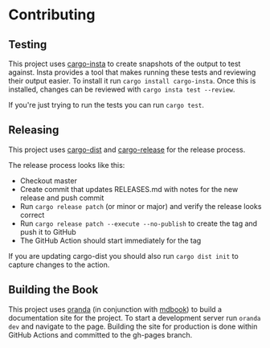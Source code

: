 # Contributing

## Testing

This project uses [cargo-insta](https://crates.io/crates/cargo-insta) to create snapshots of the output to test against. Insta provides a tool that makes running these tests and reviewing their output easier. To install it run `cargo install cargo-insta`. Once this is installed, changes can be reviewed with `cargo insta test --review`.

If you're just trying to run the tests you can run `cargo test`.

## Releasing

This project uses [cargo-dist](https://opensource.axo.dev/cargo-dist/) and [cargo-release](https://github.com/crate-ci/cargo-release) for the release process.

The release process looks like this:
- Checkout master
- Create commit that updates RELEASES.md with notes for the new release and push commit
- Run `cargo release patch` (or minor or major) and verify the release looks correct
- Run `cargo release patch --execute --no-publish` to create the tag and push it to GitHub
- The GitHub Action should start immediately for the tag

If you are updating cargo-dist you should also run `cargo dist init` to capture changes to the action.

## Building the Book
This project uses [oranda](https://opensource.axo.dev/oranda/) (in conjunction with [mdbook](https://rust-lang.github.io/mdBook/)) to build a documentation site for the project. To start a development server run `oranda dev` and navigate to the page. Building the site for production is done within GitHub Actions and committed to the gh-pages branch.
